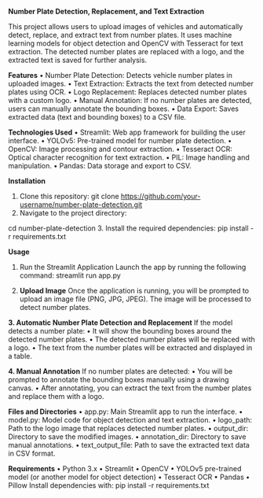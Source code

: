 **Number Plate Detection, Replacement, and Text Extraction**

This project allows users to upload images of vehicles and automatically detect, replace, and extract text from number plates. It uses machine learning models for object detection and OpenCV with Tesseract for text extraction. The detected number plates are replaced with a logo, and the extracted text is saved for further analysis.

**Features**
•	Number Plate Detection: Detects vehicle number plates in uploaded images.
•	Text Extraction: Extracts the text from detected number plates using OCR.
•	Logo Replacement: Replaces detected number plates with a custom logo.
•	Manual Annotation: If no number plates are detected, users can manually annotate the bounding boxes.
•	Data Export: Saves extracted data (text and bounding boxes) to a CSV file.


**Technologies Used**
•	Streamlit: Web app framework for building the user interface.
•	YOLOv5: Pre-trained model for number plate detection.
•	OpenCV: Image processing and contour extraction.
•	Tesseract OCR: Optical character recognition for text extraction.
•	PIL: Image handling and manipulation.
•	Pandas: Data storage and export to CSV.


**Installation**
1.	Clone this repository:
git clone https://github.com/your-username/number-plate-detection.git
2.	Navigate to the project directory:

cd number-plate-detection
3.	Install the required dependencies:
pip install -r requirements.txt



**Usage**
1. Run the Streamlit Application
Launch the app by running the following command:
streamlit run app.py

2. **Upload Image**
Once the application is running, you will be prompted to upload an image file (PNG, JPG, JPEG). The image will be processed to detect number plates.

**3. Automatic Number Plate Detection and Replacement**
If the model detects a number plate:
•	It will show the bounding boxes around the detected number plates.
•	The detected number plates will be replaced with a logo.
•	The text from the number plates will be extracted and displayed in a table.


**4. Manual Annotation**
If no number plates are detected:
•	You will be prompted to annotate the bounding boxes manually using a drawing canvas.
•	After annotating, you can extract the text from the number plates and replace them with a logo.


**Files and Directories**
•	app.py: Main Streamlit app to run the interface.
•	model.py: Model code for object detection and text extraction.
•	logo_path: Path to the logo image that replaces detected number plates.
•	output_dir: Directory to save the modified images.
•	annotation_dir: Directory to save manual annotations.
•	text_output_file: Path to save the extracted text data in CSV format.


**Requirements**
•	Python 3.x
•	Streamlit
•	OpenCV
•	YOLOv5 pre-trained model (or another model for object detection)
•	Tesseract OCR
•	Pandas
•	Pillow
Install dependencies with:
pip install -r requirements.txt







